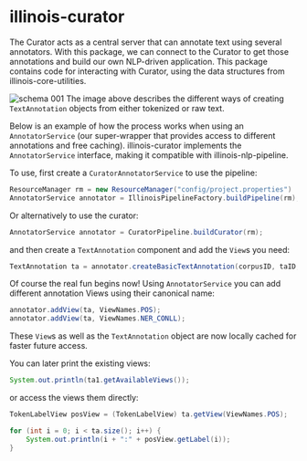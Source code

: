 # illinois-curator
The Curator acts as a central server that can annotate text using
several annotators. With this package, we can connect to the Curator to
get those annotations and build our own NLP-driven
application. This package contains code for interacting with Curator, using the data structures from illinois-core-utilities.


![schema 001](https://cloud.githubusercontent.com/assets/2441454/10808693/4132f746-7dbc-11e5-8d6a-b5fe1e8ed0b8.png)
The image above describes the different ways of creating 
`TextAnnotation` objects from either tokenized or raw text. 

Below is an example of how the process works when using an 
`AnnotatorService` (our super-wrapper that provides access to different annotations and free caching). illinois-curator implements the `AnnotatorService` interface, making it compatible with illinois-nlp-pipeline.

To use, first create a `CuratorAnnotatorService` to use the pipeline: 

```java 
ResourceManager rm = new ResourceManager("config/project.properties")
AnnotatorService annotator = IllinoisPipelineFactory.buildPipeline(rm);
```

Or alternatively to use the curator: 
```java 
AnnotatorService annotator = CuratorPipeline.buildCurator(rm);
```

and then create a `TextAnnotation` component and add the `View`s you need:

```java 
TextAnnotation ta = annotator.createBasicTextAnnotation(corpusID, taID, "Some text that I want to process.");
```

Of course the real fun begins now! Using `AnnotatorService` you can add different annotation 
Views using their canonical name:

```java 
annotator.addView(ta, ViewNames.POS);
annotator.addView(ta, ViewNames.NER_CONLL);
```

These `View`s as well as the `TextAnnotation` object are now locally cached for faster future access.

You can later print the existing views: 

```java 
System.out.println(ta1.getAvailableViews());
```

or access the views them directly: 

```java 
TokenLabelView posView = (TokenLabelView) ta.getView(ViewNames.POS);

for (int i = 0; i < ta.size(); i++) {
    System.out.println(i + ":" + posView.getLabel(i));
}
```
